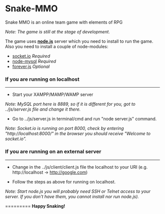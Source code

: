 Snake-MMO
=========

Snake MMO is an online team game with elements of RPG

*Note: The game is still at the stage of development.*

The game uses **[node.js](http://nodejs.org/)** server which
you need to install to run the game. Also you need to install
a couple of node-modules:

* [socket.io](http://socket.io/) *Required*
* [node-mysql](https://github.com/felixge/node-mysql) *Required*
* [forever.js](https://github.com/nodejitsu/forever) *Optional*

### If you are running on localhost
---------------------

* Start your XAMPP/MAMP/WAMP server

*Note: MySQL port here is 8889, so if it is different for you,*
*got to ../js/server.js file and change it there.*

* Go to ../js/server.js in terminal/cmd and run "node server.js" command.

*Note: Socket.io is running on port 8000, check by entering*
*"http://localhost:8000/" in the browser you should receive*
*"Welcome to socket.io".*

### If you are running on an external server
----------------------

* Change in the ../js/client/client.js file the localhost to your URI
(e.g. http://localhost -> http://google.com)

* Follow the steps as above for running on localhost.

*Note: Start node.js you will probably need SSH or Telnet access to your server.*
*If you don't have them, you cannot install nor run node.js).*

=========
**Happy Snaking!**



